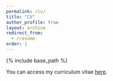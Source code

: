 ```yaml
---
permalink: /cv/
title: "CV"
author_profile: true
layout: archive
redirect_from:
  - /resume
order: 1
---
```


{% include base_path %}

You can access my curriculum vitae [here](https://drive.google.com/file/d/1T9ME0s2kMwCHrIipw5PoK9c5ZZhOOhSq/view?usp=sharing).

